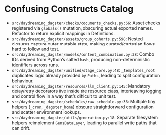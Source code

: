 # Confusing Constructs Catalog

- `src/daydreaming_dagster/checks/documents_checks.py:66`: Asset checks registered via `globals()` mutation, obscuring actual exported names. Refactor to return explicit mappings in Definitions.
- `src/daydreaming_dagster/assets/group_cohorts.py:598`: Nested closures capture outer mutable state, making curated/cartesian flows hard to follow and test.
- `src/daydreaming_dagster/models/content_combination.py:38`: Combo IDs derived from Python’s salted `hash`, producing non-deterministic identifiers across runs.
- `src/daydreaming_dagster/unified/stage_core.py:48`: `_templates_root` duplicates logic already provided by `Paths`, leading to split configuration behaviour.
- `src/daydreaming_dagster/resources/llm_client.py:145`: Mandatory delay/retry decorators live inside the resource class, interleaving logging and control flow in a way that’s difficult to unit test.
- `src/daydreaming_dagster/schedules/raw_schedule.py:36`: Multiple tiny helpers (`_cron`, `_dagster_home`) obscure straightforward configuration and scatter environment lookups.
- `src/daydreaming_dagster/utils/generation.py:18`: Separate filesystem helpers reimplement `GensDataLayer`, leading to parallel write paths that can drift.
